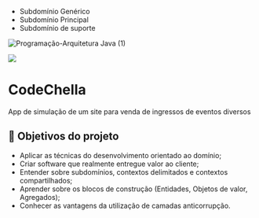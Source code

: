 - Subdomínio Genérico
- Subdomínio Principal
- Subdomínio de suporte

![Programação-Arquitetura Java (1)](https://github.com/jacqueline-oliveira/3699-java-domain-driven-design/assets/66698429/1337777b-95b9-4222-8f24-e01c0fb01f67)

![](https://img.shields.io/github/license/alura-cursos/android-com-kotlin-personalizando-ui)

# CodeChella

App de simulação de um site para venda de ingressos de eventos diversos

## 🔨 Objetivos do projeto

- Aplicar as técnicas do desenvolvimento orientado ao domínio;
- Criar software que realmente entregue valor ao cliente;
- Entender sobre subdomínios, contextos delimitados e contextos compartilhados;
- Aprender sobre os blocos de construção (Entidades, Objetos de valor, Agregados);
- Conhecer as vantagens da utilização de camadas anticorrupção.
